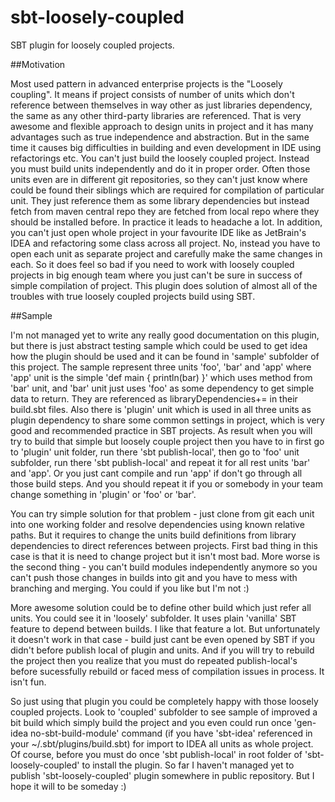 sbt-loosely-coupled
===================

SBT plugin for loosely coupled projects.

##Motivation

Most used pattern in advanced enterprise projects is the "Loosely coupling". It means if project consists of number of units which don't reference between themselves in way other as just libraries dependency, the same as any other third-party libraries are referenced. That is very awesome and flexible approach to design units in project and it has many advantages such as true independence and abstraction. But in the same time it causes big difficulties in building and even development in IDE using refactorings etc. You can't just build the loosely coupled project. Instead you must build units independently and do it in proper order. Often those units even are in different git repositories, so they can't just know where could be found their siblings which are required for compilation of particular unit. They just reference them as some library dependencies but instead fetch from maven central repo they are fetched from local repo where they should be installed before. In practice it leads to headache a lot. In addition, you can't just open whole project in your favourite IDE like as JetBrain's IDEA and refactoring some class across all project. No, instead you have to open each unit as separate project and carefully make the same changes in each. So it does feel so bad if you need to work with loosely coupled projects in big enough team where you just can't be sure in success of simple compilation of project. This plugin does solution of almost all of the troubles with true loosely coupled projects build using SBT.

##Sample

I'm not managed yet to write any really good documentation on this plugin, but there is just abstract testing sample which could be used to get idea how the plugin should be used and it can be found in 'sample' subfolder of this project. The sample represent three units 'foo', 'bar' and 'app' where 'app' unit is the simple 'def main { println(bar) }' which uses method from 'bar' unit, and 'bar' unit just uses 'foo' as some dependency to get simple data to return. They are referenced as libraryDependencies+= in their build.sbt files. Also there is 'plugin' unit which is used in all three units as plugin dependency to share some common settings in project, which is very good and recommended practice in SBT projects. As result when you will try to build that simple but loosely couple project then you have to in first go to 'plugin' unit folder, run there 'sbt publish-local', then go to 'foo' unit subfolder, run there 'sbt publish-local' and repeat it for all rest units 'bar' and 'app'. Or you just cant compile and run 'app' if don't go through all those build steps. And you should repeat it if you or somebody in your team change something in 'plugin' or 'foo' or 'bar'.

You can try simple solution for that problem - just clone from git each unit into one working folder and resolve dependencies using known relative paths. But it requires to change the units build definitions from library dependencies to direct references between projects. First bad thing in this case is that it is need to change project but it isn't most bad. More worse is the second thing - you can't build modules independently anymore so you can't push those changes in builds into git and you have to mess with branching and merging. You could if you like but I'm not :)

More awesome solution could be to define other build which just refer all units. You could see it in 'loosely' subfolder. It uses plain 'vanilla' SBT feature to depend between builds. I like that feature a lot. But unfortunately it doesn't work in that case - build just cant be even opened by SBT if you didn't before publish local of plugin and units. And if you will try to rebuild the project then you realize that you must do repeated publish-local's before sucessfully rebuild or faced mess of compilation issues in process. It isn't fun.

So just using that plugin you could be completely happy with those loosely coupled projects. Look to 'coupled' subfolder to see sample of improved a bit build which simply build the project and you even could run once 'gen-idea no-sbt-build-module' command (if you have 'sbt-idea' referenced in your ~/.sbt/plugins/build.sbt) for import to IDEA all units as whole project. Of course, before you must do once 'sbt publish-local' in root folder of 'sbt-loosely-coupled' to install the plugin. So far I haven't managed yet to publish 'sbt-loosely-coupled' plugin somewhere in public repository. But I hope it will to be someday :)

